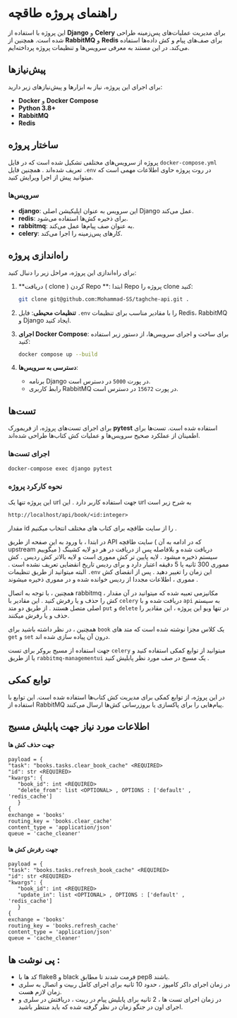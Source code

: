 # راهنمای پروژه طاقچه

این پروژه با استفاده از **Django** و **Celery** برای مدیریت عملیات‌های پس‌زمینه طراحی شده است. همچنین از **RabbitMQ** و **Redis** برای صف‌های پیام و کش داده‌ها استفاده می‌کند. در این مستند به معرفی سرویس‌ها و تنظیمات پروژه پرداخته‌ایم.

## پیش‌نیازها

برای اجرای این پروژه، نیاز به ابزارها و پیش‌نیازهای زیر دارید:

- **Docker** و **Docker Compose**
- **Python 3.8+**
- **RabbitMQ**
- **Redis**

## ساختار پروژه

پروژه از سرویس‌های مختلفی تشکیل شده است که در فایل `docker-compose.yml` تعریف شده‌اند . همچنین فایل `.env` در روت پروژه حاوی اطلاعات مهمی است که میتوانید پیش از اجرا ویرایش کنید.

### سرویس‌ها

- **django**: این سرویس به عنوان اپلیکیشن اصلی Django عمل می‌کند.
- **redis**: برای ذخیره کش‌ها استفاده می‌شود.
- **rabbitmq**: به عنوان صف پیام‌ها عمل می‌کند.
- **celery**: کارهای پس‌زمینه را اجرا می‌کند.


## راه‌اندازی پروژه

برای راه‌اندازی این پروژه، مراحل زیر را دنبال کنید:

1. **دریافت ( clone ) کردن Repo **:
   ابتدا Repo پروژه را clone کنید:
   ```bash
   git clone git@github.com:Mohammad-SS/taghche-api.git .
   ```

2. **تنظیمات محیطی**:
   فایل `.env` را با مقادیر مناسب برای تنظیمات Redis، RabbitMQ و Django ایجاد کنید.

3. **اجرای Docker Compose**:
   برای ساخت و اجرای سرویس‌ها، از دستور زیر استفاده کنید:
   ```bash
   docker compose up --build
   ```

4. **دسترسی به سرویس‌ها**:
   - برنامه Django در پورت `5000` در دسترس است.
   - رابط کاربری RabbitMQ در پورت `15672` در دسترس است.

## تست‌ها

برای اجرای تست‌های پروژه، از فریمورک **pytest** استفاده شده است. تست‌ها برای اطمینان از عملکرد صحیح سرویس‌ها و عملیات کش کتاب‌ها طراحی شده‌اند.

### اجرای تست‌ها

```bash
docker-compose exec django pytest
```

### نحوه کارکرد پروژه
این پروژه تنها یک url جهت استفاده کاربر دارد . این url به شرح زیر است
```text
http://localhost/api/book/<id:integer>
```
مقدار id را از سایت طاقچه برای کتاب های مختلف انتخاب میکنیم .

 در ابتدا ، با ورود به این صفحه از طریق API سایت طاقچه ( که در ادامه به آن upstream میگوییم ) دریافت شده و بلافاصله پس از دریافت در هر دو لایه کشینگ سیستم ذخیره میشود .
لایه پایین تر کش مموری است و لایه بالاتر کش ردیس . کش مموری 300 ثانیه یا 5 دقیقه اعتبار دارد و برای ردیس تاریخ انقضایی تعریف نشده است . البته میتوانید از طریق تنظیمات `.env` این زمان را تغییر دهید . 
پس از انقضای کش مموری ، اطلاعات مجددا از ردیس خوانده شده و در مموری ذخیره میشوند . 

 همچنین ، با توجه به اتصال rabbitmq ، مکانیزمی تعبیه شده که میتوانید در آن مقدار کش را حذف و یا رفرش کنید . این مقادیر با `celery` دریافت شده و با `api` به سیستم اصلی متصل هستند . از طریق دو متد `put` و `delete` در تنها ویو این پروژه ، این مقادیر را حذف و یا رفرش میکنند.

 همچنین ، در نظر داشته باشید برای `book` یک کلاس مجزا نوشته شده است که متد های `get` و `set` درون آن پیاده سازی شده اند.

 جهت استفاده از مسیج بروکر برای تست `celery` میتوانید از توابع کمکی استفاده کنید و یا از طریق `rabbitmq-managementui` یک مسیج در صف مورد نظر پابلیش کنید . 

## توابع کمکی

در این پروژه، از توابع کمکی برای مدیریت کش کتاب‌ها استفاده شده است. این توابع با استفاده از RabbitMQ پیام‌هایی را برای پاکسازی یا بروزرسانی کش‌ها ارسال می‌کنند.

## اطلاعات مورد نیاز جهت پابلیش مسیج

#### جهت حذف کش ها 

```text
payload = {
"task": "books.tasks.clear_book_cache" <REQUIRED>
"id": str <REQUIRED>
"kwargs": {
   "book_id": int <REQUIRED>
   "delete_from": list <OPTIONAL> , OPTIONS : ['default' , 'redis_cache']
   }
{
exchange = 'books'
routing_key = 'books.clear_cache'
content_type = 'application/json'
queue = 'cache_cleaner'
```

#### جهت رفرش کش ها 

```text
payload = {
"task": "books.tasks.refresh_book_cache" <REQUIRED>
"id": str <REQUIRED>
"kwargs": {
   "book_id": int <REQUIRED>
   "update_in": list <OPTIONAL> , OPTIONS : ['default' , 'redis_cache']
   }
{
exchange = 'books'
routing_key = 'books.refresh_cache'
content_type = 'application/json'
queue = 'cache_cleaner'
```


## پی نوشت ها : 
- کد ها با flake8 و black فرمت شدند تا مطابق pep8 باشند.
- در زمان اجرای داکر کامپوز ، حدود 10 ثانیه برای اجرای کامل ربیت و اتصال به سلری زمان لازم هست.
- در زمان اجرای تست ها ، 2 ثانیه برای پابلیش پیام در ربیت ، دریافتش در سلری و اجرای اون در جنگو زمان در نظر گرفته شده که باید منتظر باشید.
